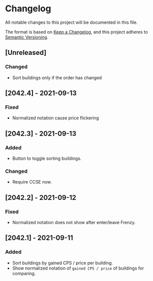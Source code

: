 # Changelog
All notable changes to this project will be documented in this file.

The format is based on [Keep a Changelog](https://keepachangelog.com/en/1.0.0/),
and this project adheres to [Semantic Versioning](https://semver.org/spec/v2.0.0.html).

## [Unreleased]
### Changed
- Sort buildings only if the order has changed

## [2042.4] - 2021-09-13
### Fixed
- Normalized notation cause price flickering

## [2042.3] - 2021-09-13
### Added
- Button to toggle sorting buildings.

### Changed
- Require CCSE now.

## [2042.2] - 2021-09-12
### Fixed
- Normalized notation does not show after enter/leave Frenzy.

## [2042.1] - 2021-09-11
### Added
- Sort buildings by gained CPS / price per building.
- Show normalized notation of `gained CPS / price` of buildings for comparing.
